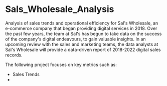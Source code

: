 # Sals_Wholesale_Analysis
Analysis of sales trends and operational efficiency for Sal's Wholesale, an e-commerce company that began providing digital services in 2018. Over the past few years, the team at Sal's has begun to take data on the success of the company's digital endeavours, to gain valuable insights. In an upcoming review with the sales and marketing teams, the data analysts at Sal's Wholesale will provide a data-driven report of 2018-2022 digital sales records. 

The following project focuses on key metrics such as:
- Sales Trends
- 
